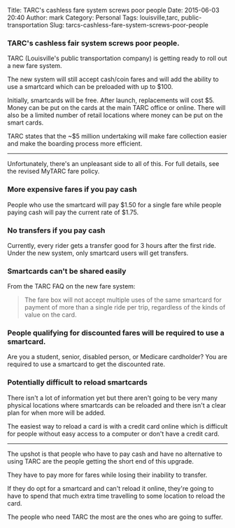 Title: TARC's cashless fare system screws poor people
Date: 2015-06-03 20:40
Author: mark
Category: Personal
Tags: louisville,tarc, public-transportation
Slug: tarcs-cashless-fare-system-screws-poor-people

### TARC's cashless fair system screws poor people.

TARC (Louisville's public transportation company) is getting ready to roll out a new fare system.

The new system will still accept cash/coin fares and will add the ability to use a smartcard which can be preloaded with up to $100.

Initially, smartcards will be free. After launch, replacements will cost $5. Money can be put on the cards at the main TARC office or online. There will also be a limited number of retail locations where money can be put on the smart cards.

TARC states that the ~$5 million undertaking will make fare collection easier and make the boarding process more efficient.

----

Unfortunately, there's an unpleasant side to all of this. For full details, see the revised MyTARC fare policy.

### More expensive fares if you pay cash

People who use the smartcard will pay $1.50 for a single fare while people paying cash will pay the current rate of $1.75.

### No transfers if you pay cash

Currently, every rider gets a transfer good for 3 hours after the first ride. Under the new system, only smartcard users will get transfers.

### Smartcards can't be shared easily

From the TARC FAQ on the new fare system:

> The fare box will not accept multiple uses of the same smartcard for payment of more than a single ride per trip, regardless of the kinds of value on the card.

### People qualifying for discounted fares will be required to use a smartcard.

Are you a student, senior, disabled person, or Medicare cardholder? You are required to use a smartcard to get the discounted rate.

### Potentially difficult to reload smartcards

There isn't a lot of information yet but there aren't going to be very many physical locations where smartcards can be reloaded and there isn't a clear plan for when more will be added.

The easiest way to reload a card is with a credit card online which is difficult for people without easy access to a computer or don't have a credit card.

----

The upshot is that people who have to pay cash and have no alternative to using TARC are the people getting the short end of this upgrade.

They have to pay more for fares while losing their inability to transfer.

If they do opt for a smartcard and can't reload it online, they're going to have to spend that much extra time travelling to some location to reload the card.

The people who need TARC the most are the ones who are going to suffer.
